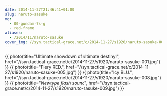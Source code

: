 ```yaml
---
date: 2014-11-27T21:46:41+01:00
slug: naruto-sasuke
mg:
  - 00-gundam-7s-g
  - red-frame
aliases:
  - /2014/11/naruto-sasuke
cover_img: //syn.tactical-grace.net/c/2014-11-27/s1920/naruto-sasuke-005.jpg
---
```

{{ photo(title="Ultimate showdown of ultimate destiny!", href="//syn.tactical-grace.net/c/2014-11-27/s1920/naruto-sasuke-001.jpg") }}
{{ photo(title="Fiery RED.", href="//syn.tactical-grace.net/c/2014-11-27/s1920/naruto-sasuke-005.jpg") }}
{{ photo(title="Icy BLU.", href="//syn.tactical-grace.net/c/2014-11-27/s1920/naruto-sasuke-008.jpg") }}
{{ photo(title="*Newtype flash sound*", href="//syn.tactical-grace.net/c/2014-11-27/s1920/naruto-sasuke-009.jpg") }}
